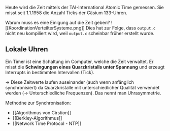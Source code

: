 Heute wird die Zeit mittels der TAI-International Atomic Time gemessen. Sie misst seit 1.1.1958 die Anzahl Ticks der Cäsium 133-Uhren.

Warum muss es eine Einigung auf die Zeit geben?
![[KoordinationVerteilterSysteme.png]]
Dies hat zur Folge, dass `output.c` nicht neu kompiliert wird, weil `output.c` scheinbar früher erstellt wurde.


## Lokale Uhren
Ein Timer ist eine Schaltung im Computer, welche die Zeit verwaltet.
Er misst die **Schwingungen eines Quarzkristalls unter Spannung** und erzeugt
Interrupts in bestimmten Intervallen (Tick).

-> Diese Zeitwerte laufen auseinander (auch wenn anfänglich synchronisiert)
da Quarzkristalle mit unterschiedlicher Qualität verwendet werden (-> Unterschiedliche Frequenzen). Das nennt man Uhrasymmetrie.

Methodne zur Synchronisation:
- [[Algorithmus von Cirstion]]
- [[Berkley-Algorithmus]]
- [[Network Time Protocol - NTP]]

